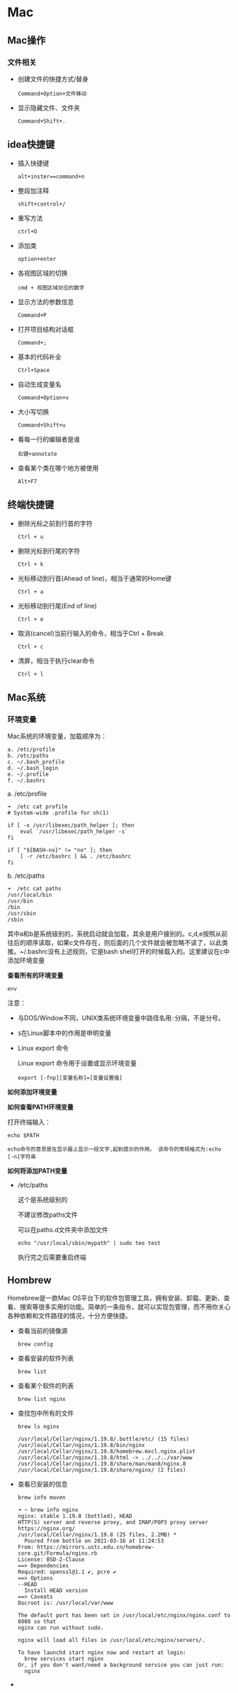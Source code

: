 # Mac

## Mac操作

### 文件相关

- 创建文件的快捷方式/替身

  `Command+Option+文件移动`

- 显示隐藏文件、文件夹

  `Command+Shift+. `

## idea快捷键

- 插入快捷键

  `alt+inster==command+n`

- 整段加注释

  `shift+control+/`

- 重写方法

  `ctrl+O`

- 添加类

  `option+enter`

- 各视图区域的切换

  `cmd + 视图区域对应的数字`

- 显示方法的参数信息

   `Command+P`

- 打开项目结构对话框

   `Command+;` 

- 基本的代码补全

   `Ctrl+Space` 

- 自动生成变量名

   `Command+Option+v`
   
- 大小写切换

   `Command+Shift+u`
   
- 看每一行的编辑者是谁

   `右键+annotate`

- 查看某个类在哪个地方被使用

   `Alt+F7`

## 终端快捷键

- 删除光标之前到行首的字符

  `Ctrl + u` 

- 删除光标到行尾的字符

  `Ctrl + k`

- 光标移动到行首(Ahead of line)，相当于通常的Home键

  `Ctrl + a`

- 光标移动到行尾(End of line)

  `Ctrl + e`

- 取消(cancel)当前行输入的命令，相当于Ctrl + Break

  `Ctrl + c `

- 清屏，相当于执行clear命令

  `Ctrl + l `

## Mac系统

### 环境变量

Mac系统的环境变量，加载顺序为： 

```
a. /etc/profile 
b. /etc/paths 
c. ~/.bash_profile 
d. ~/.bash_login 
e. ~/.profile 
f. ~/.bashrc 
```

a. /etc/profile

```
➜  /etc cat profile
# System-wide .profile for sh(1)

if [ -x /usr/libexec/path_helper ]; then
	eval `/usr/libexec/path_helper -s`
fi

if [ "${BASH-no}" != "no" ]; then
	[ -r /etc/bashrc ] && . /etc/bashrc
fi
```

b. /etc/paths

```
➜  /etc cat paths
/usr/local/bin
/usr/bin
/bin
/usr/sbin
/sbin
```

其中a和b是系统级别的，系统启动就会加载，其余是用户接别的。c,d,e按照从前往后的顺序读取，如果c文件存在，则后面的几个文件就会被忽略不读了，以此类推。~/.bashrc没有上述规则，它是bash shell打开的时候载入的。这里建议在c中添加环境变量

 **查看所有的环境变量**

`env`

注意：

- 与DOS/Window不同，UNIX类系统环境变量中路径名用`:`分隔，不是分号。

- `$`在Linux脚本中的作用是申明变量

- Linux export 命令

  Linux export 命令用于设置或显示环境变量

  ```
  export [-fnp][变量名称]=[变量设置值]
  ```

**如何添加环境变量**



**如何查看PATH环境变量**

打开终端输入：

`echo $PATH`

```
echo命令的意思是在显示器上显示一段文字,起到提示的作用。 该命令的常规格式为:echo [-n]字符串
```

**如何将添加PATH变量**

- /etc/paths

  这个是系统级别的

  不建议修改paths文件

  可以在paths.d文件夹中添加文件

  ```
  echo "/usr/local/sbin/mypath" | sudo tee test
  ```

  执行完之后需要重启终端

## Hombrew

Homebrew是一款Mac OS平台下的软件包管理工具，拥有安装、卸载、更新、查看、搜索等很多实用的功能。简单的一条指令，就可以实现包管理，而不用你关心各种依赖和文件路径的情况，十分方便快捷。

- 查看当前的镜像源

  ```
  brew config
  ```
  
- 查看安装的软件列表

  ```
  brew list
  ```

- 查看某个软件的列表

  ```
  brew list nginx
  ```

- 查找包中所有的文件

  ```
  brew ls nginx
  ```

  ```
  /usr/local/Cellar/nginx/1.19.8/.bottle/etc/ (15 files)
  /usr/local/Cellar/nginx/1.19.8/bin/nginx
  /usr/local/Cellar/nginx/1.19.8/homebrew.mxcl.nginx.plist
  /usr/local/Cellar/nginx/1.19.8/html -> ../../../var/www
  /usr/local/Cellar/nginx/1.19.8/share/man/man8/nginx.8
  /usr/local/Cellar/nginx/1.19.8/share/nginx/ (2 files)
  ```

- 查看已安装的信息

  ```
  brew info maven
  ```

  ```
  ➜ ~ brew info nginx
  nginx: stable 1.19.8 (bottled), HEAD
  HTTP(S) server and reverse proxy, and IMAP/POP3 proxy server
  https://nginx.org/
  /usr/local/Cellar/nginx/1.19.8 (25 files, 2.2MB) *
    Poured from bottle on 2021-03-16 at 11:24:53
  From: https://mirrors.ustc.edu.cn/homebrew-core.git/Formula/nginx.rb
  License: BSD-2-Clause
  ==> Dependencies
  Required: openssl@1.1 ✔, pcre ✔
  ==> Options
  --HEAD
  	Install HEAD version
  ==> Caveats
  Docroot is: /usr/local/var/www
  
  The default port has been set in /usr/local/etc/nginx/nginx.conf to 8080 so that
  nginx can run without sudo.
  
  nginx will load all files in /usr/local/etc/nginx/servers/.
  
  To have launchd start nginx now and restart at login:
    brew services start nginx
  Or, if you don't want/need a background service you can just run:
    nginx
  ```

- 
